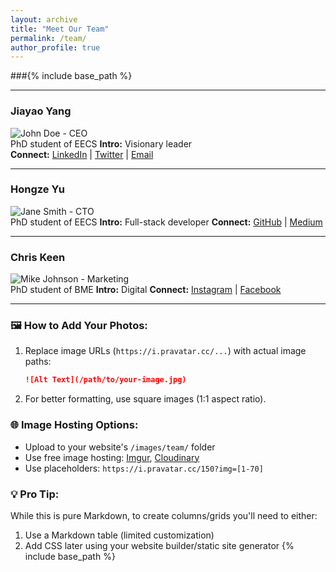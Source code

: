 ```yaml
---
layout: archive
title: "Meet Our Team"
permalink: /team/
author_profile: true
---
```


###{% include base_path %}



---

### Jiayao Yang 
![John Doe - CEO](https://i.pravatar.cc/150?img=1)  
PhD student of EECS 
**Intro:** Visionary leader  
**Connect:** [LinkedIn](#) | [Twitter](#) | [Email](#)

---

### Hongze Yu  
![Jane Smith - CTO](https://i.pravatar.cc/150?img=2)  
PhD student of EECS
**Intro:** Full-stack developer 
**Connect:** [GitHub](#) | [Medium](#)

---

### Chris Keen  
![Mike Johnson - Marketing](https://i.pravatar.cc/150?img=3)  
PhD student of BME 
**Intro:** Digital 
**Connect:** [Instagram](#) | [Facebook](#)

---

### 🖼️ How to Add Your Photos:
1. Replace image URLs (`https://i.pravatar.cc/...`) with actual image paths:
   ```markdown
   ![Alt Text](/path/to/your-image.jpg)
   ```
2. For better formatting, use square images (1:1 aspect ratio).

### 🌐 Image Hosting Options:
- Upload to your website's `/images/team/` folder
- Use free image hosting: [Imgur](https://imgur.com), [Cloudinary](https://cloudinary.com)
- Use placeholders: `https://i.pravatar.cc/150?img=[1-70]`

### 💡 Pro Tip: 
While this is pure Markdown, to create columns/grids you'll need to either:
1. Use a Markdown table (limited customization)
2. Add CSS later using your website builder/static site generator
{% include base_path %}
